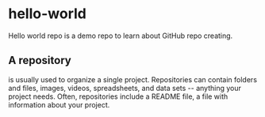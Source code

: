 # hello-world
Hello world repo is a demo repo to learn about GitHub repo creating. 
## A repository
is usually used to organize a single project. Repositories can contain folders and files, images, videos, spreadsheets, and data sets -- anything your project needs. Often, repositories include a README file, a file with information about your project. 
